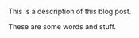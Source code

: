 <!--METADATA
category: lojban
date: 2016-02-21
title: Test blog post about Lojban
-->
This is a description of this blog post.

These are some words and stuff.
